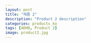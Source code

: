 ```yaml
---
layout: post
title: "제품 2"
description: "Product 2 description"
categories: products_ko
tags: [ADHD, Product 2]
image: product2.jpg
---
```

